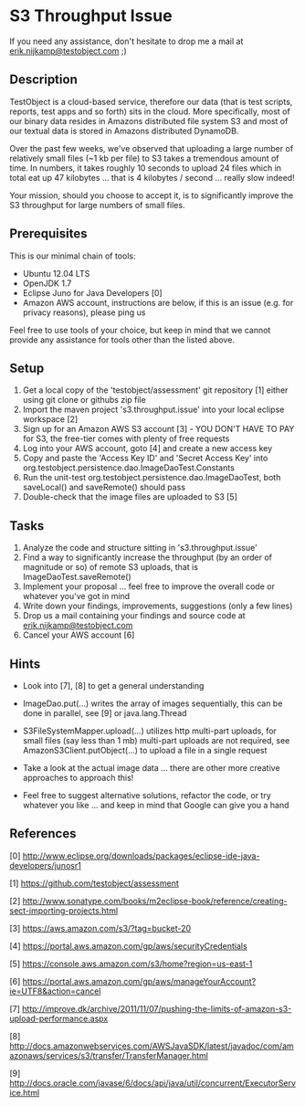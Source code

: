 S3 Throughput Issue
===================

If you need any assistance, don't hesitate to drop me a mail at erik.nijkamp@testobject.com ;)

Description
-----------

TestObject is a cloud-based service, therefore our data (that is test scripts, reports, test apps and so forth) sits in the cloud.
More specifically, most of our binary data resides in Amazons distributed file system S3 and most of our textual data is stored in Amazons distributed DynamoDB.

Over the past few weeks, we've observed that uploading a large number of relatively small files (~1 kb per file) to S3 takes a tremendous amount of time.
In numbers, it takes roughly 10 seconds to upload 24 files which in total eat up 47 kilobytes ... that is 4 kilobytes / second ... really slow indeed!

Your mission, should you choose to accept it, is to significantly improve the S3 throughput for large numbers of small files. 


Prerequisites
-----------

This is our minimal chain of tools:

- Ubuntu 12.04 LTS
- OpenJDK 1.7
- Eclipse Juno for Java Developers [0]
- Amazon AWS account, instructions are below, if this is an issue (e.g. for privacy reasons), please ping us

Feel free to use tools of your choice, but keep in mind that we cannot provide any assistance for tools other than the listed above.

Setup
----

1. Get a local copy of the 'testobject/assessment' git repository [1] either using git clone or githubs zip file
2. Import the maven project 's3.throughput.issue' into your local eclipse workspace [2]
3. Sign up for an Amazon AWS S3 account [3] - YOU DON'T HAVE TO PAY for S3, the free-tier comes with plenty of free requests
4. Log into your AWS account, goto [4] and create a new access key
5. Copy and paste the 'Access Key ID' and 'Secret Access Key' into org.testobject.persistence.dao.ImageDaoTest.Constants
6. Run the unit-test org.testobject.persistence.dao.ImageDaoTest, both saveLocal() and saveRemote() should pass
7. Double-check that the image files are uploaded to S3 [5]
 

Tasks
----

1. Analyze the code and structure sitting in 's3.throughput.issue'
2. Find a way to significantly increase the throughput (by an order of magnitude or so) of remote S3 uploads, that is ImageDaoTest.saveRemote()
3. Implement your proposal ... feel free to improve the overall code or whatever you've got in mind
4. Write down your findings, improvements, suggestions (only a few lines)
5. Drop us a mail containing your findings and source code at erik.nijkamp@testobject.com
6. Cancel your AWS account [6]

Hints
----

- Look into [7], [8] to get a general understanding

- ImageDao.put(...) writes the array of images sequentially, this can be done in parallel, see [9] or java.lang.Thread

- S3FileSystemMapper.upload(...) utilizes http multi-part uploads, for small files (say less than 1 mb) multi-part uploads are not required, see AmazonS3Client.putObject(...) to upload a file in a single request

- Take a look at the actual image data ... there are other more creative approaches to approach this!

- Feel free to suggest alternative solutions, refactor the code, or try whatever you like ... and keep in mind that Google can give you a hand


References
-----

[0] http://www.eclipse.org/downloads/packages/eclipse-ide-java-developers/junosr1

[1] https://github.com/testobject/assessment

[2] http://www.sonatype.com/books/m2eclipse-book/reference/creating-sect-importing-projects.html

[3] https://aws.amazon.com/s3/?tag=bucket-20

[4] https://portal.aws.amazon.com/gp/aws/securityCredentials

[5] https://console.aws.amazon.com/s3/home?region=us-east-1

[6] https://portal.aws.amazon.com/gp/aws/manageYourAccount?ie=UTF8&action=cancel

[7] http://improve.dk/archive/2011/11/07/pushing-the-limits-of-amazon-s3-upload-performance.aspx

[8] http://docs.amazonwebservices.com/AWSJavaSDK/latest/javadoc/com/amazonaws/services/s3/transfer/TransferManager.html

[9] http://docs.oracle.com/javase/6/docs/api/java/util/concurrent/ExecutorService.html
